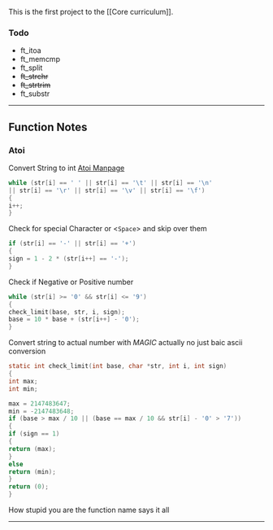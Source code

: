 This is the first project to the [[Core curriculum]].
### Todo

* ft_itoa
* ft_memcmp
* ft_split
* ~~ft_strchr~~
* ~~ft_strtrim~~
* ft_substr

---
## Function Notes
### Atoi

Convert String to int [Atoi Manpage](https://man7.org/linux/man-pages/man3/atoi.3.html)

```C
while (str[i] == ' ' || str[i] == '\t' || str[i] == '\n'
|| str[i] == '\r' || str[i] == '\v' || str[i] == '\f')
{
i++;
}
```
Check for special Character or <`Space`>  and skip over them

```c
if (str[i] == '-' || str[i] == '+')
{
sign = 1 - 2 * (str[i++] == '-');
}
```
Check if Negative or Positive number

```c
while (str[i] >= '0' && str[i] <= '9')
{
check_limit(base, str, i, sign);
base = 10 * base + (str[i++] - '0');
}
```
Convert string to actual number with *MAGIC* actually no just baic ascii conversion

```c
static int check_limit(int base, char *str, int i, int sign)
{
int max;
int min;

max = 2147483647;
min = -2147483648;
if (base > max / 10 || (base == max / 10 && str[i] - '0' > '7'))
{
if (sign == 1)
{
return (max);
}
else
return (min);
}
return (0);
}
```
How stupid you are the function name says it all

---
